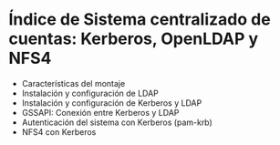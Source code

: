 # Índice de Sistema centralizado de cuentas: Kerberos, OpenLDAP y NFS4

* Características del montaje
* Instalación y configuración de LDAP
* Instalación y configuración de Kerberos y LDAP
* GSSAPI: Conexión entre Kerberos y LDAP
* Autenticación del sistema con Kerberos (pam-krb)
* NFS4 con Kerberos

